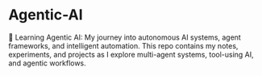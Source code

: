 # Agentic-AI
🤖 Learning Agentic AI: My journey into autonomous AI systems, agent frameworks, and intelligent automation. This repo contains my notes, experiments, and projects as I explore multi-agent systems, tool-using AI, and agentic workflows.
